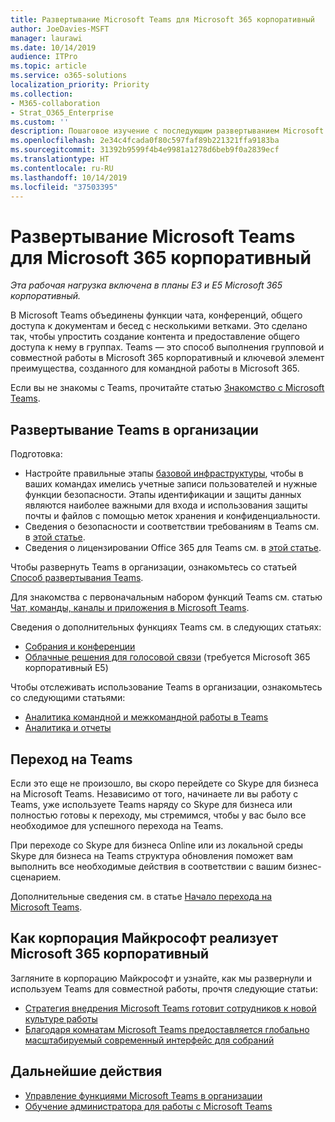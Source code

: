 ```yaml
---
title: Развертывание Microsoft Teams для Microsoft 365 корпоративный
author: JoeDavies-MSFT
manager: laurawi
ms.date: 10/14/2019
audience: ITPro
ms.topic: article
ms.service: o365-solutions
localization_priority: Priority
ms.collection:
- M365-collaboration
- Strat_O365_Enterprise
ms.custom: ''
description: Пошаговое изучение с последующим развертыванием Microsoft Teams в организации.
ms.openlocfilehash: 2e34c4fcada0f80c597faf89b221321ffa9183ba
ms.sourcegitcommit: 31392b9599f4b4e9981a1278d6beb9f0a2839ecf
ms.translationtype: HT
ms.contentlocale: ru-RU
ms.lasthandoff: 10/14/2019
ms.locfileid: "37503395"
---
```

# <a name="deploy-microsoft-teams-for-microsoft-365-enterprise"></a>Развертывание Microsoft Teams для Microsoft 365 корпоративный

*Эта рабочая нагрузка включена в планы E3 и E5 Microsoft 365 корпоративный.*

В Microsoft Teams объединены функции чата, конференций, общего доступа к документам и бесед с несколькими ветками. Это сделано так, чтобы упростить создание контента и предоставление общего доступа к нему в группах. Teams — это способ выполнения групповой и совместной работы в Microsoft 365 корпоративный и ключевой элемент преимущества, созданного для командной работы в Microsoft 365. 

Если вы не знакомы с Teams, прочитайте статью [Знакомство с Microsoft Teams](https://docs.microsoft.com/MicrosoftTeams/teams-overview). 


## <a name="roll-out-teams-to-your-organization"></a>Развертывание Teams в организации

Подготовка:

- Настройте правильные этапы [базовой инфраструктуры](deploy-foundation-infrastructure.md), чтобы в ваших командах имелись учетные записи пользователей и нужные функции безопасности. Этапы идентификации и защиты данных являются наиболее важными для входа и использования защиты почты и файлов с помощью меток хранения и конфиденциальности.
- Сведения о безопасности и соответствии требованиям в Teams см. в [этой статье](https://docs.microsoft.com/microsoftteams/security-compliance-overview).
- Сведения о лицензировании Office 365 для Teams см. в [этой статье](https://docs.microsoft.com/microsoftteams/office-365-licensing).

Чтобы развернуть Teams в организации, ознакомьтесь со статьей [Способ развертывания Teams](https://docs.microsoft.com/microsoftteams/how-to-roll-out-teams).

Для знакомства с первоначальным набором функций Teams см. статью [Чат, команды, каналы и приложения в Microsoft Teams](https://docs.microsoft.com/MicrosoftTeams/deploy-chat-teams-channels-microsoft-teams-landing-page).

Сведения о дополнительных функциях Teams см. в следующих статьях:

- [Собрания и конференции](https://docs.microsoft.com/microsoftteams/deploy-meetings-microsoft-teams-landing-page)
- [Облачные решения для голосовой связи](https://docs.microsoft.com/microsoftteams/cloud-voice-landing-page) (требуется Microsoft 365 корпоративный E5)

Чтобы отслеживать использование Teams в организации, ознакомьтесь со следующими статьями:

- [Аналитика командной и межкомандной работы в Teams](https://docs.microsoft.com/microsoftteams/teams-analytics-and-reports/cross-team-per-team-analytics)
- [Аналитика и отчеты](https://docs.microsoft.com/microsoftteams/teams-analytics-and-reports/teams-reporting-reference)


## <a name="upgrade-to-teams"></a>Переход на Teams

Если это еще не произошло, вы скоро перейдете со Skype для бизнеса на Microsoft Teams. Независимо от того, начинаете ли вы работу с Teams, уже используете Teams наряду со Skype для бизнеса или полностью готовы к переходу, мы стремимся, чтобы у вас было все необходимое для успешного перехода на Teams.

При переходе со Skype для бизнеса Online или из локальной среды Skype для бизнеса на Teams структура обновления поможет вам выполнить все необходимые действия в соответствии с вашим бизнес-сценарием.
 
Дополнительные сведения см. в статье [Начало перехода на Microsoft Teams](https://docs.microsoft.com/MicrosoftTeams/upgrade-start-here).

## <a name="how-microsoft-does-microsoft-365-enterprise"></a>Как корпорация Майкрософт реализует Microsoft 365 корпоративный

Загляните в корпорацию Майкрософт и узнайте, как мы развернули и используем Teams для совместной работы, прочтя следующие статьи:

- [Стратегия внедрения Microsoft Teams готовит сотрудников к новой культуре работы](https://www.microsoft.com/ru-RU/itshowcase/microsoft-teams-adoption-strategy-prepares-employees-for-a-new-culture-of-work)
- [Благодаря комнатам Microsoft Teams предоставляется глобально масштабируемый современный интерфейс для собраний](https://www.microsoft.com/ru-RU/itshowcase/with-microsoft-teams-rooms-comes-a-globally-scalable-modern-meeting-experience)

## <a name="next-steps"></a>Дальнейшие действия

- [Управление функциями Microsoft Teams в организации](https://docs.microsoft.com/microsoftteams/enable-features-office-365)
- [Обучение администратора для работы с Microsoft Teams](https://docs.microsoft.com/microsoftteams/itadmin-readiness)

<!--

## Phase 1: Envision

In this phase, you gather the people for your Teams deployment and determine how your organization will use Teams to address its business needs.

### Step 1: Gather your Teams deployment members

For a successful deployment of Teams on top of the Microsoft 365 [foundation infrastructure](deploy-foundation-infrastructure.md), you need to get the right people for input and feedback. Key people include business decision makers, IT staff such as architects and implementers, and advocates for your end users. 

These three groups ensure that your Teams deployment includes considerations that address business needs, technical aspects of licensing and security, and that Teams is something that your typical users will use.

#### Result

A list of people that represent the business, technical, and end user perspectives of your organization.

### Step 2: Determine and prioritize your Teams business scenarios
Teams can be used for many different purposes. You need to figure out which purposes map to your business needs on the separate levels of your organization, your business groups, your departments, and individual working and project teams. Take a look at the [Microsoft 365 Productivity Library](https://www.microsoft.com/microsoft-365/success/?rtc=1) for examples to help you define Teams scenarios. 

You should target Teams to address fast-moving and highly collaborative teams that work closely together and require many more facilities than just email with Exchange Online can provide. Examples are live group chats with a recorded history and a common and easy-to-find place to store files and notes. 

One way to see the benefits of Teams is to examine how a team or v-team interacts today, and then find an appropriate Teams scenario that replaces the interaction and provides easier ways to collaborate and provide additional capabilities.

#### Microsoft Teams for highly regulated data

Highly regulated data is subject to regional regulations or is the most valuable data for your organization, such as trade secrets, financial or human resources information, and organization strategy. You can configure a team for restricted access, data classification, data loss prevention, and encryption for this type of data. For the details, see [Microsoft Teams and SharePoint Online sites for highly regulated data](teams-sharepoint-online-sites-highly-regulated-data.md).

#### Result

A list of Teams scenarios that address your organization’s needs for collaboration and teamwork.

## Phase 2: Onboard

In this phase, you plan for the technical aspects of a Teams deployment and start rolling out Teams to selected groups of users.

### Prerequisites: Identity and device access configuration

To protect access to teams, ensure that you have configured [identity and device access policies](identity-access-policies.md) and the [recommended SharePoint Online access policies](sharepoint-file-access-policies.md).

### Step 1: Complete your technical planning

Before you begin technical planning, determine whether you want to use FastTrack. If your organization has over 50 seats and is participating in an [eligible plan](https://docs.microsoft.com/fasttrack/O365-fasttrack-benefit-for-office-365, you can use [FastTrack for Microsoft 365](https://fasttrack.microsoft.com/microsoft365), *available at no additional cost* to guide you through planning, deployment and service adoption. Or, you can complete this work yourself using our FastTrack Onboarding Wizards, which are available from [FastTrack](https://fasttrack.microsoft.com/) once you sign in with your Microsoft 365 account.

If you are doing your own planning (or in conjunction with FastTrack), you need to determine if your network and organization are ready for Teams. It is especially important that you meet the exit criteria for [networking](networking-infrastructure.md) in your foundation infrastructure for users connected to your organization network. Pay special attention to bandwidth, throughput, and traffic delays to maximize performance for Teams-based meetings.

Use these resources to prepare the technical aspects of your organization for a Teams rollout: 

- [Check your environment's readiness for Teams](https://docs.microsoft.com/MicrosoftTeams/environment-readiness)
- [Prepare your network for Teams](https://docs.microsoft.com/MicrosoftTeams/prepare-network)
- [Office 365 URLs and IP address ranges](https://docs.microsoft.com/MicrosoftTeams/office-365-urls-ip-address-ranges)

For a better understanding of security in Teams, review the following additional resources:

- [Overview of security and compliance in Teams](https://docs.microsoft.com/MicrosoftTeams/security-compliance-overview)
- [Office 365 groups and Teams](https://docs.microsoft.com/MicrosoftTeams/office-365-groups)
- [Guest access in Teams](https://docs.microsoft.com/microsoftteams/guest-access)

Next, use these resources to understand Teams licensing and to perform the setup of Teams for your organization:

- [Office 365 licensing for Teams](https://docs.microsoft.com/MicrosoftTeams/office-365-licensing)
- [Manage user access to Microsoft Teams](https://docs.microsoft.com/MicrosoftTeams/user-access)
- [Get clients for Microsoft Teams](https://docs.microsoft.com/MicrosoftTeams/get-clients)
- [Turn on Microsoft Teams in your organization](https://docs.microsoft.com/MicrosoftTeams/office-365-set-up)
- [Manage Microsoft Teams features for your organization](https://docs.microsoft.com/MicrosoftTeams/enable-features-office-365)

#### Result

Your network, security, and Microsoft 365 licensing planning are done and you are ready to begin rolling out Teams to selected groups in your organization.

### Step 2: Run an IT pilot

In most medium-sized and large organizations, you should run an IT pilot with your stakeholders from Phase 1, early adopters, and technical enthusiasts. During the IT pilot:

- Choose a Teams business scenario in which your IT pilot participants can practice. See the [Microsoft Teams getting started kit](http://microsoft.com/download/56505) for ideas.
- Give your pilot participants a set of exercises to test Teams-based chats, meetings, file storage, meetings, and other capabilities.
- Determine your change management strategy and produce materials to drive organization-wide user adoption. 

  Change management materials can include email announcement text, internal training plans, hallway posters, and presentations. These materials will inform your organization about Teams and its benefits with the goals of raising awareness and driving usage. See [change management strategy for Microsoft Teams](https://docs.microsoft.com/MicrosoftTeams/change-management-strategy) for some ideas.

- Have your IT pilot participants review the change management strategy materials based on their experiences. They can provide tips on best practices and advice on how to best describe the benefits of Teams and how to use it for collaboration.

#### Result

Your Teams IT pilot is complete and the initial change management materials have been developed, reviewed, and refined.

### Step 3: Roll out to a business group

After completing your IT pilot, roll out Teams to a business group or department in your organization. This rollout should include:

- Identification of key business scenarios for Teams within the business group.
- Announcement activities to inform users of the expectations and timelines for Teams usage for departmental, work, or project teams.
- Delivery of [user training on Teams](https://docs.microsoft.com/microsoftteams/training-microsoft-teams-landing-page) or links to resources to introduce Teams and how to use it.
- A feedback mechanism, such as a central team containing everyone in the business group, to collect comments and issues from users in the business group.

During the rollout, you can refine your change management materials in preparation for the organization-wide rollout.

#### Result

A business group is up and running with Teams and the change management materials have been tested and refined.

## Phase 3: Drive value

In this phase, you complete the rollout of Teams to your organization and support your users so that they are realizing its benefits.

### Step 1: Roll out Teams to the rest of your organization

After completing your rollout to a targeted business group, roll out Teams to the rest of your organization. This rollout should include:

- Identification of key business scenarios for Teams within your separate business groups.
- Use of your refined change management materials for announcement activities to inform your organization of the expectations and timelines for Teams usage for departmental, work, or project teams.
- Delivery of [user training on Teams](https://docs.microsoft.com/microsoftteams/training-microsoft-teams-landing-page) or links to resources to introduce Teams and how to use it.
- A feedback mechanism, such as a central team containing everyone, to collect comments and act on issues from organization users. If your organization has less than 2500 individuals, use a public team or channel in Teams. Otherwise, use a public group in Yammer.

#### Result

Your organization is up and running and your change management strategy is in place to inform, train, and enable users to begin using Teams.

### Step 2: Measure usage, manage satisfaction, and drive adoption

After rolling out Teams to your entire organization, you must continue to employ your change management strategy to:

- Have your leadership promote Teams as the teamwork and collaboration tool for the organization.
- Encourage individuals to use it for business group, departmental, work, and project team communications and collaboration.

Here are some suggested activities:

- See [Success factors for Office 365](https://aka.ms/successfactors) to learn about general best practices for cloud service adoption. 
- See [Office 365 activity reports](https://support.office.com/article/Activity-Reports-in-the-Office-365-admin-center-0d6dfb17-8582-4172-a9a9-aed798150263) to understand Office 365 service usage across your organization. If you aren’t an Office 365 global admin for your organization, ask someone who is to grant your user account Reports Reader permissions so you can access activity reports.
- Monitor your feedback venue (a public channel in a central team or a public Yammer group) for issues and feedback from individuals about their experiences with Teams. Address questions and issues as quickly as you can to prevent frustration and abandonment of Teams by individuals.
- Identify and nurture your champions in each business group and highlight their accomplishments and best practices using Teams. Reflect their successes out to the organization to show project success and adoption. Endorsement by technical leaders within a business group can exert a powerful influence over leaders and peers.

#### Result

Your organization has adopted Teams as its collaboration and teamwork tool.


--> 
